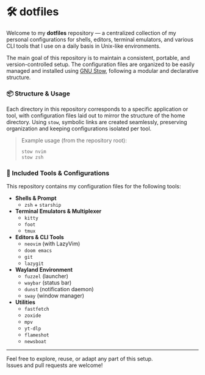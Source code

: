 # 🛠️ dotfiles

Welcome to my **dotfiles** repository — a centralized collection of my personal configurations for shells, editors, terminal emulators, and various CLI tools that I use on a daily basis in Unix-like environments.

The main goal of this repository is to maintain a consistent, portable, and version-controlled setup. The configuration files are organized to be easily managed and installed using [GNU Stow](https://www.gnu.org/software/stow/), following a modular and declarative structure.

### 📦 Structure & Usage

Each directory in this repository corresponds to a specific application or tool, with configuration files laid out to mirror the structure of the home directory. Using `stow`, symbolic links are created seamlessly, preserving organization and keeping configurations isolated per tool.

> Example usage (from the repository root):
>
> ```bash
> stow nvim
> stow zsh
> ```

### 🧩 Included Tools & Configurations

This repository contains my configuration files for the following tools:

- **Shells & Prompt**
  - `zsh` + `starship`
- **Terminal Emulators & Multiplexer**
  - `kitty`
  - `foot`
  - `tmux`
- **Editors & CLI Tools**
  - `neovim` (with LazyVim)
  - `doom emacs`
  - `git`
  - `lazygit`
- **Wayland Environment**
  - `fuzzel` (launcher)
  - `waybar` (status bar)
  - `dunst` (notification daemon)
  - `sway` (window manager)
- **Utilities**
  - `fastfetch`
  - `zoxide`
  - `mpv`
  - `yt-dlp`
  - `flameshot`
  - `newsboat`

---

Feel free to explore, reuse, or adapt any part of this setup.  
Issues and pull requests are welcome!
